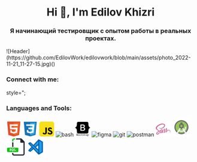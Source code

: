 <h1 align="center">Hi 👋, I'm Edilov Khizri</h1>
<h3 align="center">Я начинающий тестировщик с опытом работы в реальных проектах.</h3>
![Header](https://github.com/EdilovWork/edilovwork/blob/main/assets/photo_2022-11-21_11-27-15.jpg)()
<h3 align="left">Connect with me:</h3>
<p align="left">
</p>
style=";
<h3 align="left">Languages and Tools:</h3>
<p align="left"> <img src="https://github.com/EdilovWork/edilovwork/blob/main/assets/icon/html.svg" alt="html5" width="40" height="40" margin-right="90"/> <img src="https://github.com/EdilovWork/edilovwork/blob/main/assets/icon/css3.svg" alt="css3" width="40" height="40"/> <img src="https://github.com/EdilovWork/edilovwork/blob/main/assets/icon/javascript.svg" alt="js" width="40" height="40"/> <img src="https://www.vectorlogo.zone/logos/gnu_bash/gnu_bash-icon.svg" alt="bash" width="40" height="40"/> <img src="https://raw.githubusercontent.com/devicons/devicon/master/icons/bootstrap/bootstrap-plain-wordmark.svg" alt="bootstrap" width="40" height="40"/> <img src="https://www.vectorlogo.zone/logos/figma/figma-icon.svg" alt="figma" width="40" height="40"/> <img src="https://www.vectorlogo.zone/logos/git-scm/git-scm-icon.svg" alt="git" width="40" height="40"/> <img src="https://www.vectorlogo.zone/logos/getpostman/getpostman-icon.svg" alt="postman" width="40" height="40"/> <img src="https://raw.githubusercontent.com/devicons/devicon/master/icons/sass/sass-original.svg" alt="studio" width="40" height="40"/> <img src="https://github.com/EdilovWork/edilovwork/blob/main/assets/icon/android-studio.svg" alt="studio" width="50" height="50"/> <img src="https://github.com/EdilovWork/edilovwork/blob/main/assets/icon/sql.svg" alt="sql" width="50" height="50"/> <img src="https://github.com/EdilovWork/edilovwork/blob/main/assets/icon/visual-studio-code.svg" alt="vscode" width="50" height="50"/></p>